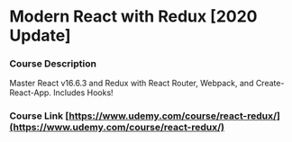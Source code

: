 # Modern React with Redux [2020 Update]
### Course Description
Master React v16.6.3 and Redux with React Router, Webpack, and Create-React-App. Includes Hooks!
### Course Link [https://www.udemy.com/course/react-redux/](https://www.udemy.com/course/react-redux/)